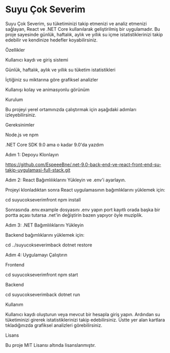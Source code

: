 # Suyu Çok Severim

Suyu Çok Severim, su tüketiminizi takip etmenizi ve analiz etmenizi sağlayan, React ve .NET Core kullanılarak geliştirilmiş bir uygulamadır. Bu proje sayesinde günlük, haftalık, aylık ve yıllık su içme istatistiklerinizi takip edebilir ve kendinize hedefler koyabilirsiniz.

Özellikler

Kullanıcı kaydı ve giriş sistemi

Günlük, haftalık, aylık ve yıllık su tüketim istatistikleri

İçtiğiniz su miktarına göre grafiksel analizler

Kullanışı kolay ve animasyonlu görünüm

Kurulum

Bu projeyi yerel ortamınızda çalıştırmak için aşağıdaki adımları izleyebilirsiniz.

Gereksinimler

Node.js ve npm

.NET Core SDK 9.0 ama o kadar 9.0'da yazdım

Adım 1: Depoyu Klonlayın

https://github.com/EspeeeBne/.net-9.0-back-end-ve-react-front-end-su-takip-uygulamasi-full-stack.git

Adım 2: React Bağımlılıklarını Yükleyin ve .env'i ayarlayın.

Projeyi klonladıktan sonra React uygulamasının bağımlıklarını yüklemek için:

cd suyucokseverimfront
npm install

Sonrasında .env.example dosyasını .env yapın port kayıtlı orada başka bir portta açası tutarsa .net'in değiştirin bazen yapıyor öyle muziplik.

Adım 3: .NET Bağımlılıklarını Yükleyin

Backend bağımlıklarını yüklemek için:

cd ../suyucokseverimback
 dotnet restore

Adım 4: Uygulamayı Çalıştırın

Frontend

cd suyucokseverimfront
npm start

Backend

cd suyucokseverimback
dotnet run

Kullanım

Kullanıcı kaydı oluşturun veya mevcut bir hesapla giriş yapın. Ardından su tüketiminizi girerek istatistiklerinizi takip edebilirsiniz. Üstte yer alan kartlara tıkladığınızda grafiksel analizleri görebilirsiniz.

Lisans

Bu proje MIT Lisansı altında lisanslanmıştır.

